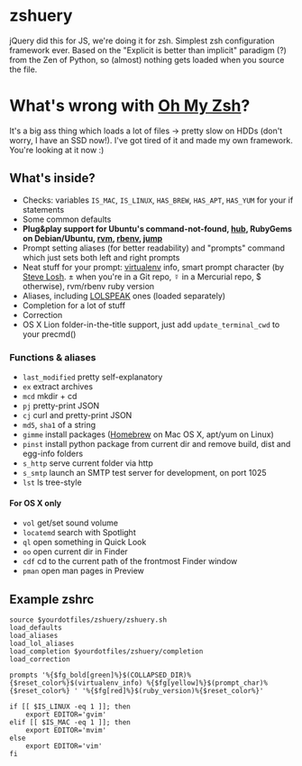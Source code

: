 # zshuery #
jQuery did this for JS, we're doing it for zsh. Simplest zsh configuration framework ever. Based on the "Explicit is better than implicit" paradigm (?) from the Zen of Python, so (almost) nothing gets loaded when you source the file.

# What's wrong with [Oh My Zsh](https://github.com/robbyrussell/oh-my-zsh)? ##
It's a big ass thing which loads a lot of files → pretty slow on HDDs (don't worry, I have an SSD now!). I've got tired of it and made my own framework. You're looking at it now :)

## What's inside? ##

- Checks: variables `IS_MAC`, `IS_LINUX`, `HAS_BREW`, `HAS_APT`, `HAS_YUM` for your if statements
- Some common defaults
- **Plug&play support for Ubuntu's command-not-found, [hub](http://chriswanstrath.com/hub/), RubyGems on Debian/Ubuntu, [rvm](http://rvm.beginrescueend.com), [rbenv](https://github.com/sstephenson/rbenv), [jump](https://github.com/afriggeri/jump)**
- Prompt setting aliases (for better readability) and "prompts" command which just sets both left and right prompts
- Neat stuff for your prompt: [virtualenv](http://www.virtualenv.org/) info, smart prompt character (by [Steve Losh](http://stevelosh.com). ± when you're in a Git repo, ☿ in a Mercurial repo, $ otherwise), rvm/rbenv ruby version
- Aliases, including [LOLSPEAK](http://aur.archlinux.org/packages/lolbash/lolbash/lolbash.sh) ones (loaded separately)
- Completion for a lot of stuff
- Correction
- OS X Lion folder-in-the-title support, just add `update_terminal_cwd` to your precmd()

### Functions & aliases ###

- `last_modified` pretty self-explanatory
- `ex` extract archives
- `mcd` mkdir + cd
- `pj` pretty-print JSON
- `cj` curl and pretty-print JSON
- `md5`, `sha1` of a string
- `gimme` install packages ([Homebrew](http://mxcl.github.com/homebrew/) on Mac OS X, apt/yum on Linux)
- `pinst` install python package from current dir and remove build, dist and egg-info folders
- `s_http` serve current folder via http
- `s_smtp` launch an SMTP test server for development, on port 1025
- `lst` ls tree-style

#### For OS X only ####

- `vol` get/set sound volume
- `locatemd` search with Spotlight
- `ql` open something in Quick Look
- `oo` open current dir in Finder
- `cdf` cd to the current path of the frontmost Finder window
- `pman` open man pages in Preview

## Example zshrc ##

    source $yourdotfiles/zshuery/zshuery.sh
    load_defaults
    load_aliases
    load_lol_aliases
    load_completion $yourdotfiles/zshuery/completion
    load_correction

    prompts '%{$fg_bold[green]%}$(COLLAPSED_DIR)%{$reset_color%}$(virtualenv_info) %{$fg[yellow]%}$(prompt_char)%{$reset_color%} ' '%{$fg[red]%}$(ruby_version)%{$reset_color%}'

    if [[ $IS_LINUX -eq 1 ]]; then
        export EDITOR='gvim'
    elif [[ $IS_MAC -eq 1 ]]; then
        export EDITOR='mvim'
    else
        export EDITOR='vim'
    fi

